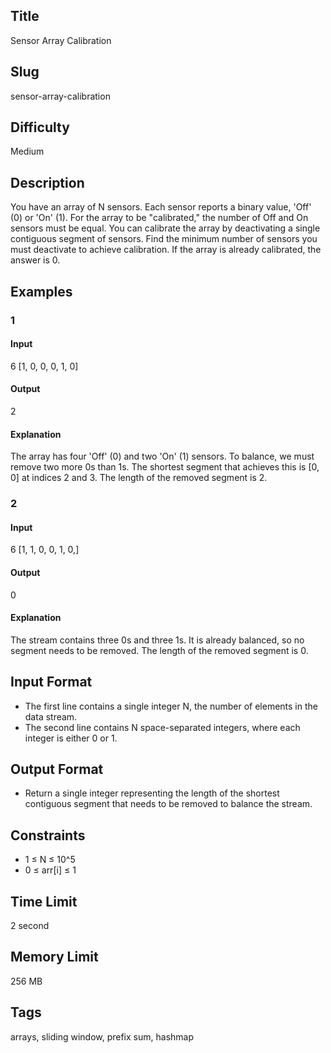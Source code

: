 ## Title

Sensor Array Calibration

## Slug

sensor-array-calibration

## Difficulty

Medium

## Description

You have an array of N sensors. Each sensor reports a binary value, 'Off' (0) or 'On' (1). For the array to be "calibrated," the number of Off and On sensors must be equal. You can calibrate the array by deactivating a single contiguous segment of sensors. Find the minimum number of sensors you must deactivate to achieve calibration. If the array is already calibrated, the answer is 0.

## Examples

### 1

#### Input

6
[1, 0, 0, 0, 1, 0]

#### Output

2

#### Explanation

The array has four 'Off' (0) and two 'On' (1) sensors. To balance, we must remove two more 0s than 1s.
The shortest segment that achieves this is [0, 0] at indices 2 and 3. 
The length of the removed segment is 2.


### 2

#### Input

6
[1, 1, 0, 0, 1, 0,]

#### Output

0

#### Explanation

The stream contains three 0s and three 1s. It is already balanced, so no segment needs to be removed. 
The length of the removed segment is 0.


## Input Format

- The first line contains a single integer N, the number of elements in the data stream.
- The second line contains N space-separated integers, where each integer is either 0 or 1.

## Output Format

- Return a single integer representing the length of the shortest contiguous segment that needs to be removed to balance the stream.

## Constraints

- 1 ≤ N ≤ 10^5
- 0 ≤ arr[i] ≤ 1

## Time Limit

2 second

## Memory Limit

256 MB

## Tags

arrays, sliding window, prefix sum, hashmap